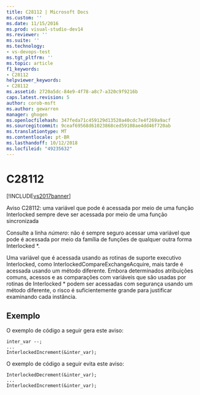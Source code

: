```yaml
---
title: C28112 | Microsoft Docs
ms.custom: ''
ms.date: 11/15/2016
ms.prod: visual-studio-dev14
ms.reviewer: ''
ms.suite: ''
ms.technology:
- vs-devops-test
ms.tgt_pltfrm: ''
ms.topic: article
f1_keywords:
- C28112
helpviewer_keywords:
- C28112
ms.assetid: 2720a5dc-84e9-4f78-a8c7-a320c9f9216b
caps.latest.revision: 5
author: corob-msft
ms.author: gewarren
manager: ghogen
ms.openlocfilehash: 347feda71c459129d13520a40cdc7e4f269a9acf
ms.sourcegitcommit: 9ceaf69568d61023868ced59108ae4dd46f720ab
ms.translationtype: MT
ms.contentlocale: pt-BR
ms.lasthandoff: 10/12/2018
ms.locfileid: "49235632"
---
```

# <a name="c28112"></a>C28112
[!INCLUDE[vs2017banner](../includes/vs2017banner.md)]

Aviso C28112: uma variável que pode é acessada por meio de uma função Interlocked sempre deve ser acessada por meio de uma função sincronizada  
  
 Consulte a linha *número*: não é sempre seguro acessar uma variável que pode é acessada por meio da família de funções de qualquer outra forma Interlocked *.  
  
 Uma variável que é acessada usando as rotinas de suporte executivo Interlocked, como InterlockedCompareExchangeAcquire, mais tarde é acessada usando um método diferente. Embora determinados atribuições comuns, acessos e as comparações com variáveis que são usadas por rotinas de Interlocked * podem ser acessadas com segurança usando um método diferente, o risco é suficientemente grande para justificar examinando cada instância.  
  
## <a name="example"></a>Exemplo  
 O exemplo de código a seguir gera este aviso:  
  
```  
inter_var --;  
...  
InterlockedIncrement(&inter_var);  
```  
  
 O exemplo de código a seguir evita este aviso:  
  
```  
InterlockedDecrement(&inter_var);  
...  
InterlockedIncrement(&inter_var);  
```



